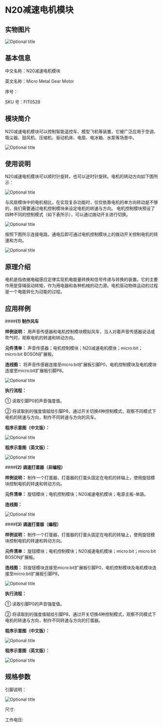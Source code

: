 # N20减速电机模块
## 实物图片
![](boson_N20减速电机模块_实物图.jpg "Optional title")

## 基本信息
中文名称：N20减速电机模块

英文名称：Micro Metal Gear Motor

序号：

SKU  号：FIT0528

## 模块简介                                                                  
N20减速电机模块可以控制智能遥控车、模型飞机等装置，它被广泛应用于空调、吸尘器、鼓风机、压缩机、驱动机床、电扇、电冰箱、水泵等场景中。

![](boson_N20减速电机模块_实例.png "Optional title")

## 使用说明
N20减速电机模块可以顺时针旋转，也可以逆时针旋转。电机的转动方向如下图所示：

![](boson_N20减速电机模块_使用说明1.png "Optional title")

与风扇模块中的电机相比，在实现复杂功能时，仅仅依靠电机的单方向转动是不够的，我们需要通过电机控制模块来设定电机的转速与方向。
电机控制模块预设了四种不同的控制模式（如下表所示），可以通过拨动开关进行切换。

![](boson_N20减速电机模块_使用说明2.png "Optional title")

按照下图所示连接电路，通电后即可通过电机控制模块上的拨动开关控制电机的转速和方向。

![](boson_N20减速电机模块_使用说明3.png "Optional title")
 
## 原理介绍 
电机是指依据电磁感应定律实现机电能量转换和信号传递与转换的装置。它的主要作用是穿绳驱动转矩，作为用电器和各种机械的动力源。电机驱动物体运动的过程是一个电能转化为动能的过程。

## 应用样例
####**(1) 制作风车**

**样例说明：** 用声音传感器和电机控制模块模拟风车，当人对着声音传感器说话或吹气时，观察电机的转速和转动方向。

**元件清单：** 声音传感器；电机控制模块；N20减速电机模块；micro:bit；micro:bit BOSON扩展板。

**连线图：** 将声音传感器连接至micro:bit扩展板引脚P0，电机控制模块及电机模块连接至micro:bit扩展板引脚P8。

![](boson_N20减速电机模块_制作风车连线图.png "Optional title")

**执行流程：**

①	读取引脚P0的声音强度值。

②	将读取到的强度值赋给引脚P8，通过开关切换4种控制模式，观察不同模式下电机的转速与方向，制作不同转速与方向的风车。

**程序示意图（中文版）：**

![](boson_N20减速电机模块_制作风车程序示意图中文版.png "Optional title")

**程序示意图（英文版）：**

![](boson_N20减速电机模块_制作风车程序示意图英文版.png "Optional title")

####**(2) 调速打蛋器（非编程）**

**样例说明：** 制作一个打蛋器，打蛋器的打蛋头固定在电机的转轴上，使用旋钮模块控制电机的转速和转动方向。

**元件清单：** 旋钮模块；电机控制模块；N20减速电机模块；电源主板-单路。

**连线图：** 

![](boson_N20减速电机模块_调速打蛋器1连线图.png "Optional title")

####**(3) 调速打蛋器（编程）**

**样例说明：** 制作一个打蛋器，打蛋器的打蛋头固定在电机的转轴上，使用旋钮模块控制电机的转速和转动方向。

**元件清单：** 旋钮模块；电机控制模块；N20减速电机模块；micro:bit；micro:bit BOSON扩展板。

**连线图：** 将旋钮模块连接至micro:bit扩展板引脚P0，电机控制模块及电机模块连接至micro:bit扩展板引脚P8。

![](boson_N20减速电机模块_调速打蛋器2连线图.png "Optional title")

**执行流程：**

①	读取引脚P0的声音强度值。

②	将读取到的强度值赋给引脚P8，通过开关切换4种控制模式，观察不同模式下电机的转速与方向，制作不同转速与方向的打蛋器。

**程序示意图（中文版）：**

![](boson_N20减速电机模块_调速打蛋器2程序示意图中文版.png "Optional title")

**程序示意图（英文版）：**

![](boson_N20减速电机模块_调速打蛋器2程序示意图英文版.png "Optional title")

## 规格参数
引脚说明：

![](boson_N20减速电机模块_引脚说明.png "Optional title")

尺寸: 

工作电压:









